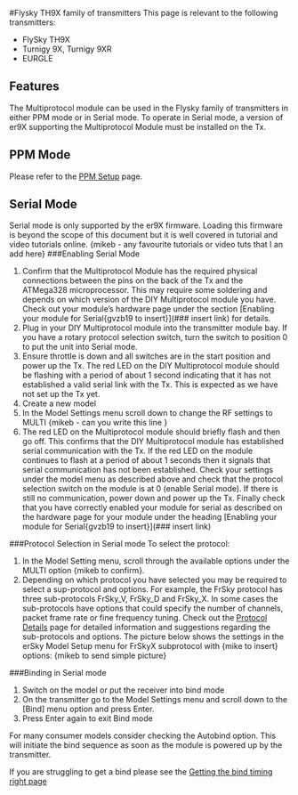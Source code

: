 #Flysky TH9X family of transmitters
This page is relevant to the following transmitters:
* FlySky TH9X
* Turnigy 9X, Turnigy 9XR
* EURGLE


## Features
The Multiprotocol module can be used in the Flysky family of transmitters in either PPM mode or in Serial mode.  To operate in Serial mode, a version of er9X supporting the Multiprotocol Module must be installed on the Tx. 

## PPM Mode
Please refer to the [PPM Setup](PPM_Setup.md) page. 


## Serial Mode
Serial mode is only supported by the er9X firmware.  Loading this firmware is beyond the scope of this document but it is well covered in tutorial and video tutorials online. {mikeb - any favourite tutorials or video tuts that I an add here}
###Enabling Serial Mode
1. Confirm that the Multiprotocol Module has the required physical connections between the pins on the back of the Tx and the ATMega328 microprocessor.  This may require some soldering and depends on which version of the DIY Multiprotocol module you have.  Check out your module’s hardware page under the section [Enabling your module for Serial{gvzb19 to insert}](### insert link) for details.
1. Plug in your DIY Multiprotocol module into the transmitter module bay.  If you have a rotary protocol selection switch, turn the switch to position 0 to put the unit into Serial mode.  
1. Ensure throttle is down and all switches are in the start position and power up the Tx.  The red LED on the DIY Multiprotocol module should be flashing with a period of about 1 second indicating that it has not established a valid serial link with the Tx.  This is expected as we have not set up the Tx yet.
1.  Create a new model 
1. In the Model Settings menu scroll down to change the RF settings to MULTI {mikeb - can you write this line }
1. The red LED on the Multiprotocol module should briefly flash and then go off.  This confirms that the DIY Multiprotocol module has established serial communication with the Tx.  If the red LED on the module continues to flash at a period of about 1 seconds then it signals that serial communication has not been established.  Check your settings under the model menu as described above and check that the protocol selection switch on the module is at 0 (enable Serial mode).  If there is still no communication, power down and power up the Tx.  Finally check that you have correctly enabled your module for serial as described on the hardware page for your module under the heading [Enabling your module for Serial{gvzb19 to insert}](### insert link)

###Protocol Selection in Serial mode
To select the protocol:
 1. In the Model Setting menu, scroll through the available options under the MULTI option {mikeb to confirm}.   
 1. Depending on which protocol you have selected you may be required to select a sup-protocol and options.  For example, the FrSky protocol has three sub-protocols FrSky_V, FrSky_D and FrSky_X.  In some cases the sub-protocols have options that could specify the number of channels, packet frame rate or fine frequency tuning. Check out the [Protocol Details](Protocol_Details.md) page for detailed information and suggestions regarding the sub-protocols and options. The picture below shows the settings in the erSky Model Setup menu for FrSkyX subprotocol with {mike to insert} options:
 {mikeb to send simple picture}

###Binding in Serial mode
1. Switch on the model or put the receiver into bind mode 
1. On the transmitter go to the Model Settings menu and scroll down to the [Bind] menu option and press Enter. 
1. Press Enter again to exit Bind mode 

For many consumer models consider checking the Autobind option.  This will initiate the bind sequence as soon as the module is powered up by the transmitter.

If you are struggling to get a bind please see the [Getting the bind timing right page](Bind_Timing.md)
